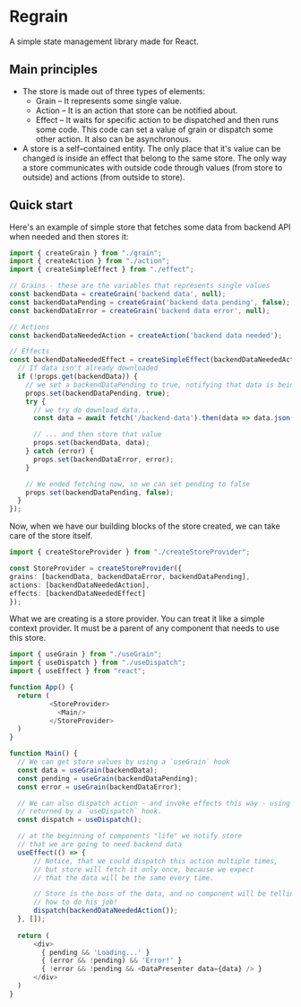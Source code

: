 # Regrain
A simple state management library made for React.

## Main principles

- The store is made out of three types of elements:
  - Grain – It represents some single value.
  - Action – It is an action that store can be notified about.
  - Effect – It waits for specific action to be dispatched and then runs some code. This code can set a value of grain or dispatch some other action. It also can be asynchronous.
- A store is a self–contained entity. The only place that it's value can be changed is inside an effect that belong to the same store. The only way a store communicates with outside code through values (from store to outside) and actions (from outside to store).

## Quick start

Here's an example of simple store that fetches some data from backend API when needed and then stores it:

```typescript
import { createGrain } from "./grain";
import { createAction } from "./action";
import { createSimpleEffect } from "./effect";

// Grains - these are the variables that represents single values
const backendData = createGrain('backend data', null);
const backendDataPending = createGrain('backend data pending', false);
const backendDataError = createGrain('backend data error', null);

// Actions
const backendDataNeededAction = createAction('backend data needed');

// Effects
const backendDataNeededEffect = createSimpleEffect(backendDataNeededAction, async (props) => {
  // If data isn't already downloaded
  if (!props.get(backendData)) {
	// we set a backendDataPending to true, notifying that data is being fetched
	props.set(backendDataPending, true);
	try {
	  // we try do download data...
	  const data = await fetch('/backend-data').then(data => data.json());

	  // ... and then store that value
	  props.set(backendData, data);
	} catch (error) {
	  props.set(backendDataError, error);
	}

	// We ended fetching now, so we can set pending to false
	props.set(backendDataPending, false);
  }
});
```

Now, when we have our building blocks of the store created, we can take care of the store itself.

```typescript
import { createStoreProvider } from "./createStoreProvider";

const StoreProvider = createStoreProvider({
grains: [backendData, backendDataError, backendDataPending],
actions: [backendDataNeededAction],
effects: [backendDataNeededEffect]
});
```

What we are creating is a store provider. You can treat it like a simple context provider. It must be a parent of any component that needs to use this store.

```typescript jsx
import { useGrain } from "./useGrain";
import { useDispatch } from "./useDispatch";
import { useEffect } from "react";

function App() {
  return (
		  <StoreProvider>
			<Main/>
		  </StoreProvider>
  )
}

function Main() {
  // We can get store values by using a `useGrain` hook
  const data = useGrain(backendData);
  const pending = useGrain(backendDataPending);
  const error = useGrain(backendDataError);

  // We can also dispatch action - and invoke effects this way - using a function
  // returned by a `useDispatch` hook.
  const dispatch = useDispatch();

  // at the beginning of components "life" we notify store
  // that we are going to need backend data
  useEffect(() => {
	  // Notice, that we could dispatch this action multiple times,
	  // but store will fetch it only once, because we expect
	  // that the data will be the same every time.

	  // Store is the boss of the data, and no component will be telling him
	  // how to do his job!
	  dispatch(backendDataNeededAction());
  }, []);
  
  return (
	  <div>
		{ pending && 'Loading...' }
		{ (error && !pending) && 'Error!' }
		{ !error && !pending && <DataPresenter data={data} /> }
	  </div>
  )
}
```
